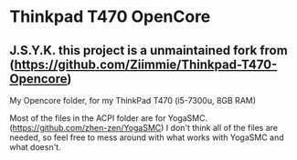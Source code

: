 # Thinkpad T470 OpenCore
 
 ## J.S.Y.K. this project is a unmaintained fork from (https://github.com/Ziimmie/Thinkpad-T470-Opencore)
 
 My Opencore folder, for my ThinkPad T470 (i5-7300u, 8GB RAM)

Most of the files in the ACPI folder are for YogaSMC. (https://github.com/zhen-zen/YogaSMC) I don't think all of the files are needed, so feel free to mess around with what works with YogaSMC and what doesn't.
